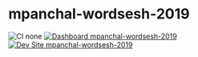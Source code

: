 # mpanchal-wordsesh-2019

![CI none](https://img.shields.io/badge/ci-none-orange.svg)
[![Dashboard mpanchal-wordsesh-2019](https://img.shields.io/badge/dashboard-mpanchal_wordsesh_2019-yellow.svg)](https://dashboard.pantheon.io/sites/c1801390-c443-4f83-8647-17695d052a07#dev/code)
[![Dev Site mpanchal-wordsesh-2019](https://img.shields.io/badge/site-mpanchal_wordsesh_2019-blue.svg)](http://dev-mpanchal-wordsesh-2019.pantheonsite.io/)